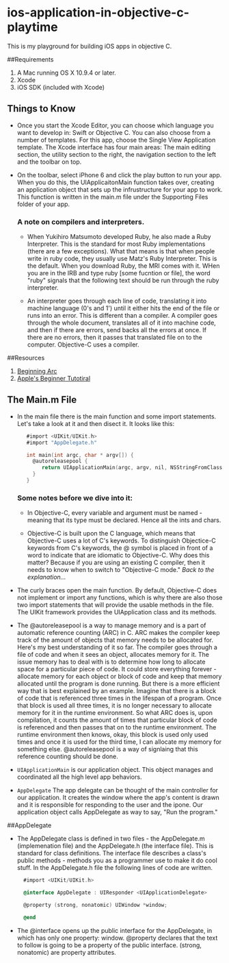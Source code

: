 # ios-application-in-objective-c-playtime
This is my playground for building iOS apps in objective C.

##Requirements
1. A Mac running OS X 10.9.4 or later.
2. Xcode
3. iOS SDK (included with Xcode)


## Things to Know

- Once you start the Xcode Editor, you can choose which language you want to develop in: Swift or Objective C. You can also choose from a number of templates. For this app, choose the Single View Application template. The Xcode interface has four main areas: The main editing section, the utility section to the right, the navigation section to the left and the toolbar on top.

- On the toolbar, select iPhone 6 and click the play button to run your app. When you do this, the UIApplicaitonMain function takes over, creating an application object that sets up the infrustructure for your app to work. This function is written in the main.m file under the Supporting Files folder of your app.

  ### A note on compilers and interpreters.
  - When Yukihiro Matsumoto developed Ruby, he also made a Ruby Interpreter. This is the standard for most Ruby implementations (there are a few exceptions). What that means is that when people write in ruby code, they usually use Matz's Ruby Interpreter. This is the default. When you download Ruby, the MRI comes with it. WHen you are in the IRB and type ruby [some fucntion or file], the word "ruby" signals that the following text should be run through the ruby interpreter.

  - An interpreter goes through each line of code, translating it into machine language (0's and 1') until it either hits the end of the file or runs into an error. This is different than a compiler. A compiler goes through the whole document, translates all of it into machine code, and then if there are errors, send backs all the errors at once. If there are no errors, then it passes that translated file on to the computer. Objective-C uses a compiler.

##Resources
1. [Beginning Arc](http://www.raywenderlich.com/5677/beginning-arc-in-ios-5-part-1)
2. [Apple's Beginner Tutotiral](https://developer.apple.com/library/ios/referencelibrary/GettingStarted/RoadMapiOS/FirstTutorial.html#//apple_ref/doc/uid/TP40011343-CH3-SW1)

## The Main.m File
- In the main file there is the main function and some import statements. Let's take a look at it and then disect it. It looks like this:

  ```Objective-C
     #import <UIKit/UIKit.h>
     #import "AppDelegate.h"

     int main(int argc, char * argv[]) {
       @autoreleasepool {
          return UIApplicationMain(argc, argv, nil, NSStringFromClass([AppDelegate class]));
       }
     }
  ```
  ### Some notes before we dive into it:
  - In Objective-C, every variable and argument must be named - meaning that its type must be declared. Hence all the ints and chars.

  - Objective-C is built upon the C language, which means that Objective-C uses a lot of C's keywords. To distinguish Objectice-C keywords from C's keywords, the @ symbol is placed in front of a word to indicate that are idiomatic to Objective-C. Why does this matter? Because if you are using an existing C compiler, then it needs to know when to switch to "Objective-C mode." *Back to the explanation...*

- The curly braces open the main function. By default, Objective-C does not implement or import any functions, which is why there are also those two import statements that will provide the usable methods in the file. The UIKit framework provides the UIApplication class and its methods.

- The @autoreleasepool is a way to manage memory and is a part of automatic reference counting (ARC) in C. ARC makes the compiler keep track of the amount of objects that memory needs to be allocated for. Here's my best understanding of it so far. The compiler goes through a file of code and when it sees an object, allocates memory for it. The issue memory has to deal with is to determine how long to allocate space for a particular piece of code. It could store everything forever - allocate memory for each object or block of code and keep that memory allocated until the program is done running. But there is a more efficient way that is best explained by an example. Imagine that there is a block of code that is referenced three times in the lifespan of a program. Once that block is used all three times, it is no longer necessary to allocate memory for it in the runtime environment. So what ARC does is, upon compilation, it counts the amount of times that particular block of code is referenced and then passes that on to the runtime environment. The runtime environment then knows, okay, this block is used only used times and once it is used for the third time, I can allocate my memory for something else. @autoreleasepool is a way of signlaing that this reference counting should be done.

- ```UIApplicationMain``` is our application object. This object manages and coordinated all the high level app behaviors.

- ```AppDelegate``` The app delegate can be thought of the main controller for our application. It creates the window where the app's content is drawn and it is responsible for responding to the user and the ipone. Our application object calls AppDelegate as way to say, "Run the program."

##AppDelegate
- The AppDelegate class is defined in two files - the AppDelegate.m (implemenation file) and the AppDelegate.h (the interface file). This is standard for class definitions. The interface file describes a class's public methods - methods you as a programmer use to make it do cool stuff. In the AppDelegate.h file the following lines of code are written.

  ```Objective-C
    #import <UIKit/UIKit.h>

    @interface AppDelegate : UIResponder <UIApplicationDelegate>

    @property (strong, nonatomic) UIWindow *window;

    @end

  ```
- The @interface opens up the public interface for the AppDelegate, in which has only one property: window. @property declares that the text to follow is going to be a property of the public interface. (strong, nonatomic) are property attributes.
